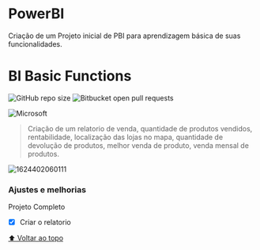 
# PowerBI
Criação de um Projeto inicial de PBI para aprendizagem básica de suas funcionalidades.

# BI Basic Functions

<!---Esses são exemplos. Veja https://shields.io para outras pessoas ou para personalizar este conjunto de escudos. Você pode querer incluir dependências, status do projeto e informações de licença aqui--->

![GitHub repo size](https://img.shields.io/github/repo-size/iuricode/README-template?style=for-the-badge)
![Bitbucket open pull requests](https://img.shields.io/bitbucket/pr-raw/iuricode/README-template?style=for-the-badge)

![Microsoft](https://img.shields.io/badge/Microsoft-666666?style=for-the-badge&logo=microsoft&logoColor=white)

> Criação de um relatorio de venda, quantidade de produtos vendidos, rentabilidade, localização das lojas no mapa, quantidade de devolução de produtos, melhor venda de produto, venda mensal de produtos.

![1624402060111](https://user-images.githubusercontent.com/82541610/123012533-c6e02480-d398-11eb-9ae1-80fdb210d734.jpg)

### Ajustes e melhorias

Projeto Completo

- [x] Criar o relatorio

[⬆ Voltar ao topo](#PowerBI)<br>
